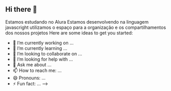 ## Hi there 👋

Estamos estudando no Alura 
Estamos desenvolvendo na linguagem javascright
utilizamos o espaço para a organização e os compartilhamentos dos nossos projetos 
Here are some ideas to get you started:

- 🔭 I’m currently working on ...
- 🌱 I’m currently learning ...
- 👯 I’m looking to collaborate on ...
- 🤔 I’m looking for help with ...
- 💬 Ask me about ...
- 📫 How to reach me: ...
- 😄 Pronouns: ...
- ⚡ Fun fact: ...
-->
